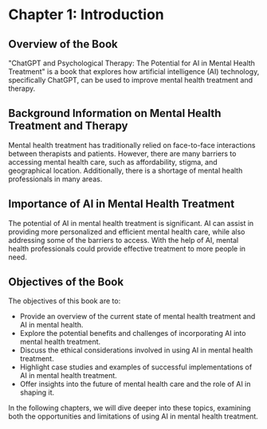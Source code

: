 Chapter 1: Introduction
=======================

Overview of the Book
--------------------

"ChatGPT and Psychological Therapy: The Potential for AI in Mental Health Treatment" is a book that explores how artificial intelligence (AI) technology, specifically ChatGPT, can be used to improve mental health treatment and therapy.

Background Information on Mental Health Treatment and Therapy
-------------------------------------------------------------

Mental health treatment has traditionally relied on face-to-face interactions between therapists and patients. However, there are many barriers to accessing mental health care, such as affordability, stigma, and geographical location. Additionally, there is a shortage of mental health professionals in many areas.

Importance of AI in Mental Health Treatment
-------------------------------------------

The potential of AI in mental health treatment is significant. AI can assist in providing more personalized and efficient mental health care, while also addressing some of the barriers to access. With the help of AI, mental health professionals could provide effective treatment to more people in need.

Objectives of the Book
----------------------

The objectives of this book are to:

* Provide an overview of the current state of mental health treatment and AI in mental health.
* Explore the potential benefits and challenges of incorporating AI into mental health treatment.
* Discuss the ethical considerations involved in using AI in mental health treatment.
* Highlight case studies and examples of successful implementations of AI in mental health treatment.
* Offer insights into the future of mental health care and the role of AI in shaping it.

In the following chapters, we will dive deeper into these topics, examining both the opportunities and limitations of using AI in mental health treatment.
